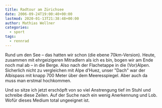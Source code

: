 ```yaml
---
title: Radtour am Zürichsee
date: 2006-09-24T19:00:40+00:00
lastmod: 2020-01-13T21:38:48+00:00
author: Mathias Wellner
categories:
  - sport
tags:
  - rennrad
---
```

Rund um den See &#8211; das hatten wir schon (die ebene 70km-Version). Heute, zusammen mit ehrgeizigeren Mitradlern als ich es bin, bogen wir am Ende noch mal ab &#8211; in die Berge. Also nach der Flachetappe in die (Vor)Alpen. Sicherlich nicht zu vergleichen mit Alpe d&#8217;Huez, unser "Dach" war der Albispass mit knapp 700 Meter über dem Meeresspiegel. Aber auch da muss man erstmal hochkommen. 

Und so sitze ich jetzt erschöpft von so viel Anstrengung tief im Stuhl und schreibe diese Zeilen. Auf der Suche nach ein wenig Anerkennung und Lob. Wofür dieses Medium total ungeeignet ist.